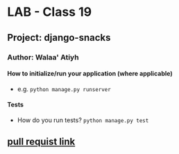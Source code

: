 
# LAB - Class 19

## Project: django-snacks

### Author: Walaa' Atiyh

#### How to initialize/run your application (where applicable)

- e.g. `python manage.py runserver `           


#### Tests

- How do you run tests?
`python manage.py test`


## [pull requist link](https://github.com/WalaaAtiah/django-snacks/pull/2)
